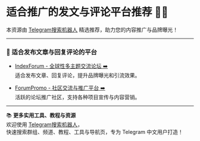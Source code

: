 # 适合推广的发文与评论平台推荐 📢📝

本资源由 [Telegram搜索机器人](https://qoot.cool/SearchRobot) 精选推荐，助力您的内容推广与品牌曝光！

---

### 🔹 适合发布文章与回复评论的平台

- [IndexForum - 全球性多主题交流论坛 ➡️](https://qoot.cool/indexforum)  
适合发布文章、回复评论，提升品牌曝光和引流效果。

- [ForumPromo - 社区交流与推广平台 ➡️](https://qoot.cool/forumpromo)  
活跃的论坛推广社区，支持各种项目宣传与内容营销。

---

📚 **更多实用工具、教程与资源**  
欢迎使用 [Telegram搜索机器人](https://qoot.cool/SearchRobot)，  
快速搜索群组、频道、教程、工具与导航页，专为 Telegram 中文用户打造！
